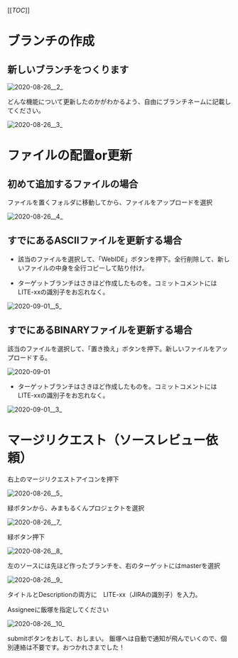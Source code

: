 [[_TOC_]]

# ブランチの作成

## 新しいブランチをつくります

![2020-08-26__2_](uploads/afab73a16e3a27a665e9b929d2f4753f/2020-08-26__2_.png)


どんな機能について更新したのかがわかるよう、自由にブランチネームに記載してください。

![2020-08-26__3_](uploads/487f4175ebc1b73a91ffb575508e0cf3/2020-08-26__3_.png)


# ファイルの配置or更新

## 初めて追加するファイルの場合
 
ファイルを置くフォルダに移動してから、ファイルをアップロードを選択

![2020-08-26__4_](uploads/8970e3d8ca60993b37160b7c3ff0ded5/2020-08-26__4_.png)

## すでにあるASCIIファイルを更新する場合

 - 該当のファイルを選択して、「WebIDE」ボタンを押下。全行削除して、新しいファイルの中身を全行コピーして貼り付け。

 - ターゲットブランチはさきほど作成したものを。コミットコメントにはLITE-xxの識別子をお忘れなく。

![2020-09-01__5_](uploads/ab6107c409ed6cf95357656d6e13fa13/2020-09-01__5_.png)


## すでにあるBINARYファイルを更新する場合

該当のファイルを選択して、「置き換え」ボタンを押下。新しいファイルをアップロードする。

![2020-09-01](uploads/bd2742922f75880deed11182c0b415d1/2020-09-01.png)

 - ターゲットブランチはさきほど作成したものを。コミットコメントにはLITE-xxの識別子をお忘れなく。

![2020-09-01__3_](uploads/933b2717b514d28e2058188ebe40800b/2020-09-01__3_.png)


# マージリクエスト（ソースレビュー依頼）

右上のマージリクエストアイコンを押下

![2020-08-26__5_](uploads/2625c03b6f74b6744136dc035a3f5e12/2020-08-26__5_.png)

緑ボタンから、みまもるくんプロジェクトを選択

![2020-08-26__7_](uploads/3b46acfb7226937f77c2f2d2e8b12f16/2020-08-26__7_.png)

緑ボタン押下

![2020-08-26__8_](uploads/6e80fb0ead516f5e9a9dc97e25bc4ffc/2020-08-26__8_.png)

左のソースには先ほど作ったブランチを、右のターゲットにはmasterを選択

![2020-08-26__9_](uploads/01407b06463781efd5f0f2eb5fb74cc7/2020-08-26__9_.png)

タイトルとDescriptionの両方に　LITE-xx（JIRAの識別子）を入力。

Assigneeに飯塚を指定してください

![2020-08-26__10_](uploads/16be8789f249a1db45eb96bbb7baad04/2020-08-26__10_.png)


submitボタンをおして、おしまい。
飯塚へは自動で通知が飛んでいくので、個別連絡は不要です。おつかれさまでした！


